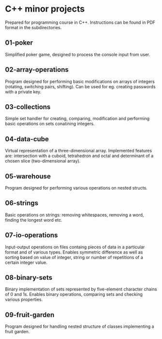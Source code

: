 # C++ minor projects
Prepared for programming course in C++. Instructions can be found in PDF format in the subdirectories.


## 01-poker
Simplified poker game, designed to process the console input from user.

## 02-array-operations
Program designed for performing basic modifications on arrays of integers (rotating, switching pairs, shifting). Can be used for eg. creating passwords with a private key.

## 03-collections
Simple set handler for creating, comparing, modification and performing basic operations on sets conatining integers.

## 04-data-cube
Virtual representation of a three-dimensional array. Implemented features are: intersection with a cuboid, tetrahedron and octal and determinant of a chosen slice (two-dimensional array).

## 05-warehouse
Program designed for performing various operations on nested structs.

## 06-strings
Basic operations on strings: removing whitespaces, removing a word, finding the longest word etc.

## 07-io-operations
Input-output operations on files containg pieces of data in a particular format and of various types. Enables symmetric difference as well as sorting based on value of integer, string or number of repetitions of a certain integer value.

## 08-binary-sets
Binary implementation of sets represented by five-element character chains of 0 and 1s. Enables binary operations, comparing sets and checking various properties.

## 09-fruit-garden
Program designed for handling nested structure of classes implementing a fruit garden.
